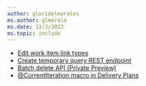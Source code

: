 ```yaml
---
author: gloridelmorales
ms.author: glmorale
ms.date: 11/2/2022
ms.topic: include
---
```


- [Edit work item link types](#edit-work-item-link-types)
- [Create temporary query REST endpoint](#create-temporary-query-rest-endpoint)
- [Batch delete API (Private Preview)](#batch-delete-api-private-preview)
- [@CurrentIteration macro in Delivery Plans](#-macro-in-delivery-plans)